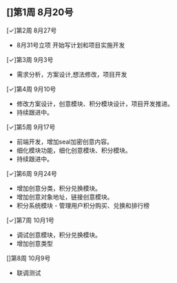 []第1周 8月20号
-
[✓]第2周 8月27号
- 8月31号立项 开始写计划和项目实施开发

[✓]第3周 9月3号
- 需求分析，方案设计,想法修改，项目开发

[✓]第4周 9月10号
- 修改方案设计，创意模块、积分模块设计，项目开发推进。
- 持续跟进中。

[✓]第5周 9月17号
- 前端开发，增加seal加密创意内容。
- 细化模块功能，细化创意模块、积分模块。
- 持续跟进中。

[✓]第6周 9月24号
- 增加创意分类，积分兑换模块。
- 增加创意对象地址，链接创意模块。
- 积分系统模块 - 管理用户积分购买、兑换和排行榜

[✓]第7周 10月1号
- 调试创意模块，积分兑换模块。
- 增加创意类型

[]第8周 10月9号
- 联调测试
